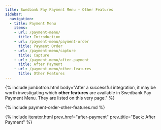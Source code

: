 ```yaml
---
title: Swedbank Pay Payment Menu – Other Features
sidebar:
  navigation:
  - title: Payment Menu
    items:
    - url: /payment-menu/
      title: Introduction
    - url: /payment-menu/payment-order
      title: Payment Order
    - url: /payment-menu/capture
      title: Capture
    - url: /payment-menu/after-payment
      title: After Payment
    - url: /payment-menu/other-features
      title: Other Features
---
```


{% include jumbotron.html body="After a successful integration, it may be worth
investigating which **other features** are available in Swedbank Pay Payment Menu.
They are listed on this very page." %}

{% include payment-order-other-features.md %}

{% include iterator.html prev_href="after-payment" prev_title="Back: After
Payment" %}
